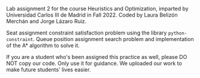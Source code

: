 Lab assignment 2 for the course Heuristics and Optimization, imparted by Universidad Carlos III de Madrid in Fall 2022. Coded by Laura Belizón Merchán and Jorge Lázaro Ruiz.

Seat assignment constraint satisfaction problem using the library `python-constraint`. Queue position assignment search problem and implementation of the A* algorithm to solve it.

If you are a student who's been assigned this practice as well, please DO NOT copy our code. Only use it for guidance. We uploaded our work to make future students' lives easier.
